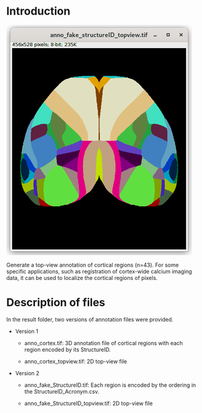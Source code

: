 # Introduction

<img src="./anno_fake_structureID_topview.tif.png" style="width:auto; height:200;"/>

Generate a top-view annotation of cortical regions (n=43). For some specific applications, such as registration of cortex-wide calcium imaging data, it can be used to localize the cortical regions of pixels.

# Description of files

In the result folder, two versions of annotation files were provided.

-   Version 1

    -   anno_cortex.tif: 3D annotation file of cortical regions with each region encoded by its StructureID.

    -   anno_cortex_topview.tif: 2D top-view file

-   Version 2

    -   anno_fake_StructureID.tif: Each region is encoded by the ordering in the StructureID_Acronym.csv.

    -   anno_fake_StructureID_topview.tif: 2D top-view file
